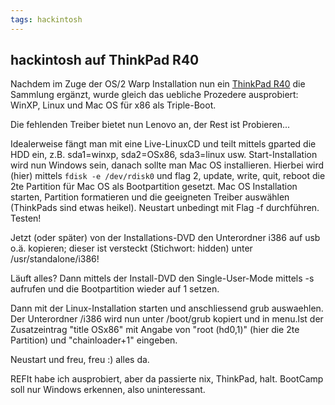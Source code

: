 ```yaml
---
tags: hackintosh
---
```

## hackintosh auf ThinkPad R40
Nachdem im Zuge der OS/2 Warp Installation nun ein [ThinkPad R40](http://thinkwiki.de/R40) die Sammlung ergänzt, wurde gleich das uebliche Prozedere ausprobiert: WinXP, Linux und Mac OS für x86 als Triple-Boot.

Die fehlenden Treiber bietet nun Lenovo an, der Rest ist Probieren...

Idealerweise fängt man mit eine Live-LinuxCD und teilt mittels gparted die HDD ein, z.B. sda1=winxp, sda2=OSx86, sda3=linux usw. Start-Installation wird nun Windows sein, danach sollte man Mac OS installieren. Hierbei wird (hier) mittels `fdisk -e /dev/rdisk0` und flag 2, update, write, quit, reboot die 2te Partition für Mac OS als Bootpartition gesetzt. Mac OS Installation starten, Partition formatieren und die geeigneten Treiber auswählen (ThinkPads sind etwas heikel). Neustart unbedingt mit Flag -f durchführen. Testen!

Jetzt (oder später) von der Installations-DVD den Unterordner i386 auf usb o.ä. kopieren; dieser ist versteckt (Stichwort: hidden) unter /usr/standalone/i386!

Läuft alles? Dann mittels der Install-DVD den Single-User-Mode mittels -s aufrufen und die Bootpartition wieder auf 1 setzen.

Dann mit der Linux-Installation starten und anschliessend grub auswaehlen. Der Unterordner /i386 wird nun unter /boot/grub kopiert und in menu.lst der Zusatzeintrag "title OSx86" mit Angabe von "root (hd0,1)" (hier die 2te Partition) und "chainloader+1" eingeben.

Neustart und freu, freu :) alles da.

REFIt habe ich ausprobiert, aber da passierte nix, ThinkPad, halt. BootCamp soll nur Windows erkennen, also uninteressant.
